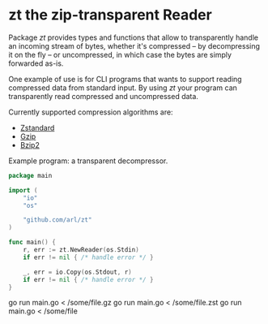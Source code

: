 # zt the zip-transparent Reader

Package *zt* provides types and functions that allow to transparently handle an
incoming stream of bytes, whether it's compressed – by decompressing it on the
fly – or uncompressed, in which case the bytes are simply forwarded as-is.

One example of use is for CLI programs that wants to support reading compressed
data from standard input. By using *zt* your program can transparently read
compressed and uncompressed data.

Currently supported compression algorithms are:
  - [Zstandard](https://github.com/facebook/zstd)
  - [Gzip](https://www.gzip.org/)
  - [Bzip2](https://en.wikipedia.org/wiki/Bzip2)


Example program: a transparent decompressor.

```go
package main

import (
	"io"
	"os"

	"github.com/arl/zt"
)

func main() {
	r, err := zt.NewReader(os.Stdin)
	if err != nil { /* handle error */ }

	_, err = io.Copy(os.Stdout, r)
	if err != nil { /* handle error */ }
}
```

go run main.go < /some/file.gz
go run main.go < /some/file.zst
go run main.go < /some/file
